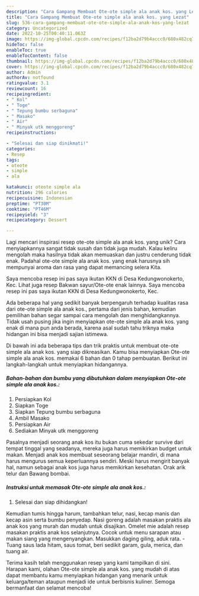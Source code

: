 ```yaml
---
description: "Cara Gampang Membuat Ote-ote simple ala anak kos. yang Lezat"
title: "Cara Gampang Membuat Ote-ote simple ala anak kos. yang Lezat"
slug: 536-cara-gampang-membuat-ote-ote-simple-ala-anak-kos-yang-lezat
category: Uncategorized
date: 2022-10-25T00:40:11.063Z
image: https://img-global.cpcdn.com/recipes/f12ba2d79b4accc0/680x482cq70/ote-ote-simple-ala-anak-kos-foto-resep-utama.jpg
hideToc: false
enableToc: true
enableTocContent: false
thumbnail: https://img-global.cpcdn.com/recipes/f12ba2d79b4accc0/680x482cq70/ote-ote-simple-ala-anak-kos-foto-resep-utama.jpg
cover: https://img-global.cpcdn.com/recipes/f12ba2d79b4accc0/680x482cq70/ote-ote-simple-ala-anak-kos-foto-resep-utama.jpg
author: Admin
authorAv: notfound
ratingvalue: 3.1
reviewcount: 16
recipeingredient:
- " Kol"
- " Toge"
- " Tepung bumbu serbaguna"
- " Masako"
- " Air"
- " Minyak utk menggoreng"
recipeinstructions:

- "Selesai dan siap dinikmati!"
categories:
- Resep
tags:
- oteote
- simple
- ala

katakunci: oteote simple ala 
nutrition: 296 calories
recipecuisine: Indonesian
preptime: "PT30M"
cooktime: "PT46M"
recipeyield: "3"
recipecategory: Dessert

---
```





Lagi mencari inspirasi resep ote-ote simple ala anak kos. yang unik? Cara menyiapkannya sangat tidak susah dan tidak juga mudah. Kalau keliru mengolah maka hasilnya tidak akan memuaskan dan justru cenderung tidak enak. Padahal ote-ote simple ala anak kos. yang enak harusnya sih mempunyai aroma dan rasa yang dapat memancing selera Kita.





Saya mencoba resep ini pas saya ikutan KKN di Desa Kedungwonokerto, Kec. Lihat juga resep Bakwan sayur/Ote-ote enak lainnya. Saya mencoba resep ini pas saya ikutan KKN di Desa Kedungwonokerto, Kec.

Ada beberapa hal yang sedikit banyak berpengaruh terhadap kualitas rasa dari ote-ote simple ala anak kos., pertama dari jenis bahan, kemudian pemilihan bahan segar sampai cara mengolah dan menghidangkannya. Tidak usah pusing jika ingin menyiapkan ote-ote simple ala anak kos. yang enak di mana pun anda berada, karena asal sudah tahu triknya maka hidangan ini bisa menjadi sajian istimewa.






Di bawah ini ada beberapa tips dan trik praktis untuk membuat ote-ote simple ala anak kos. yang siap dikreasikan. Kamu bisa menyiapkan Ote-ote simple ala anak kos. memakai 6 bahan dan 0 tahap pembuatan. Berikut ini langkah-langkah untuk menyiapkan hidangannya.

<!--inarticleads1-->

##### Bahan-bahan dan bumbu yang dibutuhkan dalam menyiapkan Ote-ote simple ala anak kos.:

1. Persiapkan  Kol
1. Siapkan  Toge
1. Siapkan  Tepung bumbu serbaguna
1. Ambil  Masako
1. Persiapkan  Air
1. Sediakan  Minyak utk menggoreng


Pasalnya menjadi seorang anak kos itu bukan cuma sekedar survive dari tempat tinggal yang seadanya, mereka juga harus memikirkan budget untuk makan. Menjadi anak kos membuat seseorang belajar mandiri, di mana harus mengurus semua keperluannya sendiri. Meski harus mengirit banyak hal, namun sebagai anak kos juga harus memikirkan kesehatan. Orak arik telur dan Bawang bombai. 

<!--inarticleads2-->

##### Instruksi untuk memasak Ote-ote simple ala anak kos.:


1. Selesai dan siap dihidangkan!

Kemudian tumis hingga harum, tambahkan telur, nasi, kecap manis dan kecap asin serta bumbu penyedap. Nasi goreng adalah masakan praktis ala anak kos yang murah dan mudah untuk disajikan. Omelet mie adalah resep masakan praktis anak kos selanjutnya. Cocok untuk menu sarapan atau makan siang yang mengenyangkan. Masukkan daging giling, aduk rata. - Tuang saus lada hitam, saus tomat, beri sedikit garam, gula, merica, dan tuang air. 

Terima kasih telah menggunakan resep yang kami tampilkan di sini. Harapan kami, olahan Ote-ote simple ala anak kos. yang mudah di atas dapat membantu kamu menyiapkan hidangan yang menarik untuk keluarga/teman ataupun menjadi ide untuk berbisnis kuliner. Semoga bermanfaat dan selamat mencoba!
